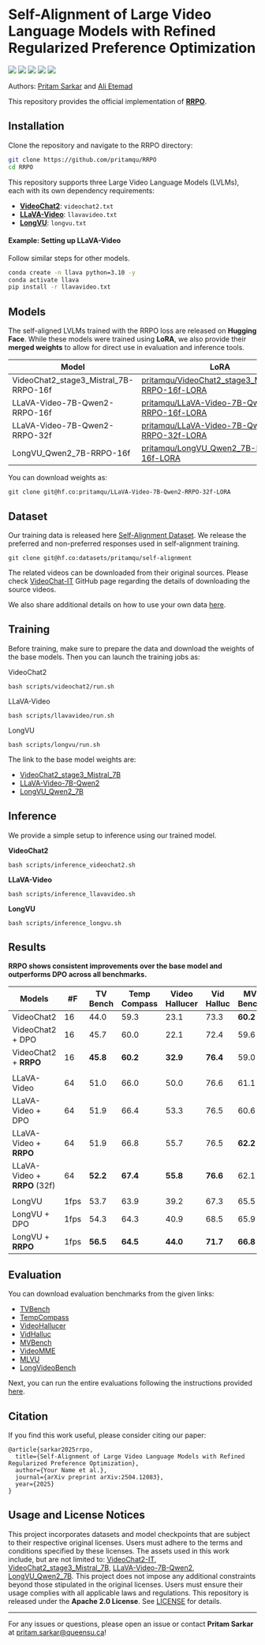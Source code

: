 # Self-Alignment of Large Video Language Models with Refined Regularized Preference Optimization

<a href='https://arxiv.org/abs/2504.12083'><img src='https://img.shields.io/badge/arXiv-paper-red'></a> 
<a href='https://pritamqu.github.io/RRPO/'><img src='https://img.shields.io/badge/project-RRPO-blue'></a> 
<a href='https://huggingface.co/datasets/pritamqu/self-alignment'><img src='https://img.shields.io/badge/huggingface-datasets-green'></a> 
<a href='https://huggingface.co/collections/pritamqu/rrpo-67fbc8c048b298a5fdfb167b'><img src='https://img.shields.io/badge/model-checkpoints-yellow'></a> 
</a><a href='https://github.com/pritamqu/RRPO'><img src='https://img.shields.io/badge/github-repository-purple'></a> 


Authors: [Pritam Sarkar](https://pritamsarkar.com) and [Ali Etemad](https://www.aiimlab.com/ali-etemad)

This repository provides the official implementation of **[RRPO](https://arxiv.org/abs/2504.12083)**.

<!-- Optionally, add a graphic or model diagram here -->

## Installation

Clone the repository and navigate to the RRPO directory:

```sh
git clone https://github.com/pritamqu/RRPO
cd RRPO
```

This repository supports three Large Video Language Models (LVLMs), each with its own dependency requirements:

- **[VideoChat2](https://github.com/OpenGVLab/Ask-Anything/tree/main/video_chat2)**: `videochat2.txt`
- **[LLaVA-Video](https://github.com/LLaVA-VL/LLaVA-NeXT/blob/main/README.md)**: `llavavideo.txt`
- **[LongVU](https://github.com/Vision-CAIR/LongVU)**: `longvu.txt`

#### Example: Setting up LLaVA-Video

Follow similar steps for other models.

```sh
conda create -n llava python=3.10 -y
conda activate llava
pip install -r llavavideo.txt
```

## Models

The self-aligned LVLMs trained with the RRPO loss are released on **Hugging Face**. While these models were trained using **LoRA**, we also provide their **merged weights** to allow for direct use in evaluation and inference tools.

| Model | LoRA | Merged Weights (noqa) |
|------------------------------|------|----------------|
| VideoChat2_stage3_Mistral_7B-RRPO-16f | [pritamqu/VideoChat2_stage3_Mistral_7B-RRPO-16f-LORA](https://huggingface.co/pritamqu/VideoChat2_stage3_Mistral_7B-RRPO-16f-LORA) | - |
| LLaVA-Video-7B-Qwen2-RRPO-16f | [pritamqu/LLaVA-Video-7B-Qwen2-RRPO-16f-LORA](https://huggingface.co/pritamqu/LLaVA-Video-7B-Qwen2-RRPO-16f-LORA) | [pritamqu/LLaVA-Video-7B-Qwen2-RRPO-16f](https://huggingface.co/pritamqu/LLaVA-Video-7B-Qwen2-RRPO-16f) |
| LLaVA-Video-7B-Qwen2-RRPO-32f | [pritamqu/LLaVA-Video-7B-Qwen2-RRPO-32f-LORA](https://huggingface.co/pritamqu/LLaVA-Video-7B-Qwen2-RRPO-32f-LORA) | [pritamqu/LLaVA-Video-7B-Qwen2-RRPO-32f](https://huggingface.co/pritamqu/LLaVA-Video-7B-Qwen2-RRPO-32f) |
| LongVU_Qwen2_7B-RRPO-16f | [pritamqu/LongVU_Qwen2_7B-RRPO-16f-LORA](https://huggingface.co/pritamqu/LongVU_Qwen2_7B-RRPO-16f-LORA) | [pritamqu/LongVU_Qwen2_7B-RRPO-16f](https://huggingface.co/pritamqu/LongVU_Qwen2_7B-RRPO-16f) |

You can download weights as:
```
git clone git@hf.co:pritamqu/LLaVA-Video-7B-Qwen2-RRPO-32f-LORA
```

## Dataset

Our training data is released here [Self-Alignment Dataset](https://huggingface.co/datasets/pritamqu/self-alignment). We release the preferred and non-preferred responses used in self-alignment training. 
```
git clone git@hf.co:datasets/pritamqu/self-alignment
```
The related videos can be downloaded from their original sources. Please check [VideoChat-IT](https://github.com/OpenGVLab/Ask-Anything/blob/main/video_chat2/DATA.md) GitHub page regarding the details of downloading the source videos.

We also share additional details on how to use your own data [here](docs/DATA.md). 

## Training

Before training, make sure to prepare the data and download the weights of the base models. Then you can launch the training jobs as:

VideoChat2
```
bash scripts/videochat2/run.sh
```
LLaVA-Video
```
bash scripts/llavavideo/run.sh
```
LongVU
```
bash scripts/longvu/run.sh
```
The link to the base model weights are:
- [VideoChat2_stage3_Mistral_7B](https://huggingface.co/OpenGVLab/VideoChat2_stage3_Mistral_7B)
- [LLaVA-Video-7B-Qwen2](https://huggingface.co/lmms-lab/LLaVA-Video-7B-Qwen2)
- [LongVU_Qwen2_7B](https://huggingface.co/Vision-CAIR/LongVU_Qwen2_7B)


## Inference

We provide a simple setup to inference using our trained model.

**VideoChat2**
```
bash scripts/inference_videochat2.sh
```

**LLaVA-Video**
```
bash scripts/inference_llavavideo.sh
```

**LongVU**
```
bash scripts/inference_longvu.sh
```

## Results

**RRPO shows consistent improvements over the base model and outperforms DPO across all benchmarks.**

| **Models** | **#F** | **TV Bench** | **Temp Compass** | **Video Hallucer** | **Vid Halluc** | **MV Bench** | **Video MME** | **MLVU** | **LongVideo Bench** |
|------------|------|-------------|----------------|----------------|-------------|-------------|-------------|--------|------------------|
| VideoChat2 | 16 | 44.0 | 59.3 | 23.1 | 73.3 | **60.2** | 41.0 | 46.4 | 40.4 |
| VideoChat2 + DPO | 16 | 45.7 | 60.0 | 22.1 | 72.4 | 59.6 | 43.0 | 47.4 | 41.0 |
| VideoChat2 + **RRPO** | 16 | **45.8** | **60.2** | **32.9** | **76.4** | 59.0 | **44.3** | **47.9** | **42.8** |
|  |  |  |  |  |  |  |  |  |  |
| LLaVA-Video | 64 | 51.0 | 66.0 | 50.0 | 76.6 | 61.1 | 64.0 | 68.6 | 60.1 |
| LLaVA-Video + DPO | 64 | 51.9 | 66.4 | 53.3 | 76.5 | 60.6 | 63.1 | 67.4 | 59.4 |
| LLaVA-Video + **RRPO** | 64 | 51.9 | 66.8 | 55.7 | 76.5 | **62.2** | **64.5** | 69.1 | **60.4** |
| LLaVA-Video + **RRPO** (32f) | 64 | **52.2** | **67.4** | **55.8** | **76.6** | 62.1 | **64.5** | **69.4** | 60.1 |
|  |  |  |  |  |  |  |  |  |  |
| LongVU | 1fps | 53.7 | 63.9 | 39.2 | 67.3 | 65.5 | 56.2 | 63.6 | 48.6 |
| LongVU + DPO | 1fps | 54.3 | 64.3 | 40.9 | 68.5 | 65.9 | 56.6 | 63.6 | 49.4 |
| LongVU + **RRPO** | 1fps | **56.5** | **64.5** | **44.0** | **71.7** | **66.8** | **57.7** | **64.5** | **49.7** |


## Evaluation

You can download evaluation benchmarks from the given links:

- [TVBench](https://huggingface.co/datasets/FunAILab/TVBench)
- [TempCompass](https://huggingface.co/datasets/lmms-lab/TempCompass)
- [VideoHallucer](https://huggingface.co/datasets/bigai-nlco/VideoHallucer)
- [VidHalluc](https://huggingface.co/datasets/chaoyuli/VidHalluc)
- [MVBench](https://huggingface.co/datasets/PKU-Alignment/MVBench)
- [VideoMME](https://huggingface.co/datasets/lmms-lab/Video-MME)
- [MLVU](https://huggingface.co/datasets/MLVU/MVLU)
- [LongVideoBench](https://huggingface.co/datasets/longvideobench/LongVideoBench)

Next, you can run the entire evaluations following the instructions provided [here](./docs/EVALUATION.md).


## Citation

If you find this work useful, please consider citing our paper:

```
@article{sarkar2025rrpo,
  title={Self-Alignment of Large Video Language Models with Refined Regularized Preference Optimization},
  author={Your Name et al.},
  journal={arXiv preprint arXiv:2504.12083},
  year={2025}
}
```

## Usage and License Notices

This project incorporates datasets and model checkpoints that are subject to their respective original licenses. Users must adhere to the terms and conditions specified by these licenses.
The assets used in this work include, but are not limited to:
[VideoChat2-IT](https://huggingface.co/datasets/OpenGVLab/VideoChat2-IT),
[VideoChat2_stage3_Mistral_7B](https://huggingface.co/OpenGVLab/VideoChat2_stage3_Mistral_7B),
[LLaVA-Video-7B-Qwen2](https://huggingface.co/lmms-lab/LLaVA-Video-7B-Qwen2),
[LongVU_Qwen2_7B](https://huggingface.co/Vision-CAIR/LongVU_Qwen2_7B). This project does not impose any additional constraints beyond those stipulated in the original licenses. Users must ensure their usage complies with all applicable laws and regulations.
This repository is released under the **Apache 2.0 License**. See [LICENSE](LICENSE) for details.


---
For any issues or questions, please open an issue or contact **Pritam Sarkar** at pritam.sarkar@queensu.ca!






